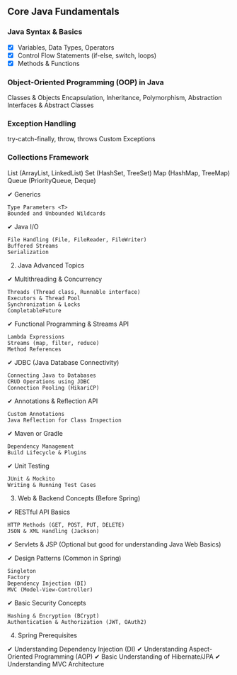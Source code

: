 ## Core Java Fundamentals

### Java Syntax & Basics

- [x] Variables, Data Types, Operators
- [x] Control Flow Statements (if-else, switch, loops)
- [x] Methods & Functions

### Object-Oriented Programming (OOP) in Java

  Classes & Objects
  Encapsulation, Inheritance, Polymorphism, Abstraction
  Interfaces & Abstract Classes

### Exception Handling

  try-catch-finally, throw, throws
  Custom Exceptions

### Collections Framework

  List (ArrayList, LinkedList)
  Set (HashSet, TreeSet)
  Map (HashMap, TreeMap)
  Queue (PriorityQueue, Deque)

✔ Generics

    Type Parameters <T>
    Bounded and Unbounded Wildcards

✔ Java I/O

    File Handling (File, FileReader, FileWriter)
    Buffered Streams
    Serialization

2. Java Advanced Topics

✔ Multithreading & Concurrency

    Threads (Thread class, Runnable interface)
    Executors & Thread Pool
    Synchronization & Locks
    CompletableFuture

✔ Functional Programming & Streams API

    Lambda Expressions
    Streams (map, filter, reduce)
    Method References

✔ JDBC (Java Database Connectivity)

    Connecting Java to Databases
    CRUD Operations using JDBC
    Connection Pooling (HikariCP)

✔ Annotations & Reflection API

    Custom Annotations
    Java Reflection for Class Inspection

✔ Maven or Gradle

    Dependency Management
    Build Lifecycle & Plugins

✔ Unit Testing

    JUnit & Mockito
    Writing & Running Test Cases

3. Web & Backend Concepts (Before Spring)

✔ RESTful API Basics

    HTTP Methods (GET, POST, PUT, DELETE)
    JSON & XML Handling (Jackson)

✔ Servlets & JSP (Optional but good for understanding Java Web Basics)

✔ Design Patterns (Common in Spring)

    Singleton
    Factory
    Dependency Injection (DI)
    MVC (Model-View-Controller)

✔ Basic Security Concepts

    Hashing & Encryption (BCrypt)
    Authentication & Authorization (JWT, OAuth2)

4. Spring Prerequisites

✔ Understanding Dependency Injection (DI)
✔ Understanding Aspect-Oriented Programming (AOP)
✔ Basic Understanding of Hibernate/JPA
✔ Understanding MVC Architecture